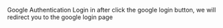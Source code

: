 Google Authentication Login in
  after click the google login button, we will redirect you to the google login page
